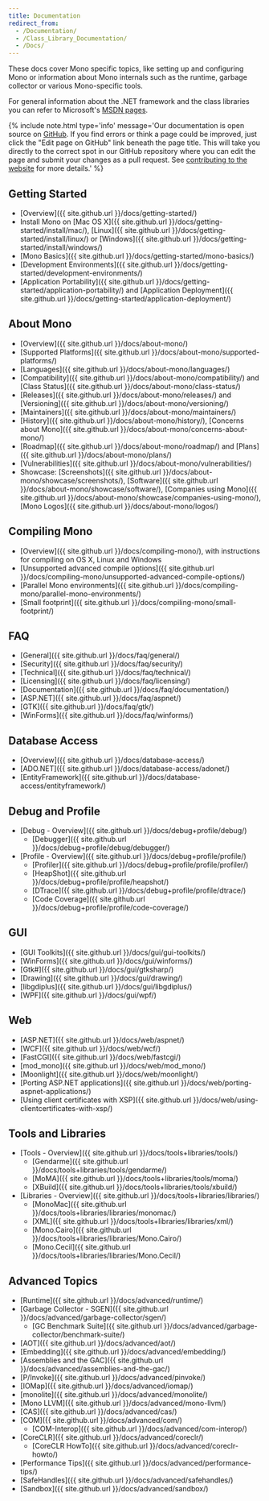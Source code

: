 ```yaml
---
title: Documentation
redirect_from:
  - /Documentation/
  - /Class_Library_Documentation/
  - /Docs/
---
```


These docs cover Mono specific topics, like setting up and configuring Mono or information about Mono internals such as the runtime, garbage collector or various Mono-specific tools.

For general information about the .NET framework and the class libraries you can refer to Microsoft's [MSDN pages](http://msdn.microsoft.com/en-us/library/ff361664.aspx).

{% include note.html type='info' message='Our documentation is open source on <a href="https://github.com/mono/website/docs">GitHub</a>. If you find errors or think a page could be improved, just click the "Edit page on GitHub" link beneath the page title. This will take you directly to the correct spot in our GitHub repository where you can edit the page and submit your changes as a pull request. See <a href="https://github.com/mono/website#contributing-to-the-website">contributing to the website</a> for more details.' %}

Getting Started
---------------

 - [Overview]({{ site.github.url }}/docs/getting-started/)
 - Install Mono on [Mac OS X]({{ site.github.url }}/docs/getting-started/install/mac/), [Linux]({{ site.github.url }}/docs/getting-started/install/linux/) or [Windows]({{ site.github.url }}/docs/getting-started/install/windows/)
 - [Mono Basics]({{ site.github.url }}/docs/getting-started/mono-basics/)
 - [Development Environments]({{ site.github.url }}/docs/getting-started/development-environments/)
 - [Application Portability]({{ site.github.url }}/docs/getting-started/application-portability/) and [Application Deployment]({{ site.github.url }}/docs/getting-started/application-deployment/)

About Mono
----------

 - [Overview]({{ site.github.url }}/docs/about-mono/)
 - [Supported Platforms]({{ site.github.url }}/docs/about-mono/supported-platforms/)
 - [Languages]({{ site.github.url }}/docs/about-mono/languages/)
 - [Compatibility]({{ site.github.url }}/docs/about-mono/compatibility/) and [Class Status]({{ site.github.url }}/docs/about-mono/class-status/) 
 - [Releases]({{ site.github.url }}/docs/about-mono/releases/) and [Versioning]({{ site.github.url }}/docs/about-mono/versioning/) 
 - [Maintainers]({{ site.github.url }}/docs/about-mono/maintainers/)
 - [History]({{ site.github.url }}/docs/about-mono/history/), [Concerns about Mono]({{ site.github.url }}/docs/about-mono/concerns-about-mono/)
 - [Roadmap]({{ site.github.url }}/docs/about-mono/roadmap/) and [Plans]({{ site.github.url }}/docs/about-mono/plans/)
 - [Vulnerabilities]({{ site.github.url }}/docs/about-mono/vulnerabilities/)
 - Showcase: [Screenshots]({{ site.github.url }}/docs/about-mono/showcase/screenshots/), [Software]({{ site.github.url }}/docs/about-mono/showcase/software/), [Companies using Mono]({{ site.github.url }}/docs/about-mono/showcase/companies-using-mono/), [Mono Logos]({{ site.github.url }}/docs/about-mono/logos/)

Compiling Mono
--------------

 - [Overview]({{ site.github.url }}/docs/compiling-mono/), with instructions for compiling on OS X, Linux and Windows
 - [Unsupported advanced compile options]({{ site.github.url }}/docs/compiling-mono/unsupported-advanced-compile-options/)
 - [Parallel Mono environments]({{ site.github.url }}/docs/compiling-mono/parallel-mono-environments/)
 - [Small footprint]({{ site.github.url }}/docs/compiling-mono/small-footprint/)

FAQ
---

 - [General]({{ site.github.url }}/docs/faq/general/)
 - [Security]({{ site.github.url }}/docs/faq/security/)
 - [Technical]({{ site.github.url }}/docs/faq/technical/)
 - [Licensing]({{ site.github.url }}/docs/faq/licensing/)
 - [Documentation]({{ site.github.url }}/docs/faq/documentation/)
 - [ASP.NET]({{ site.github.url }}/docs/faq/aspnet/)
 - [GTK]({{ site.github.url }}/docs/faq/gtk/)
 - [WinForms]({{ site.github.url }}/docs/faq/winforms/)

Database Access
---------------

 - [Overview]({{ site.github.url }}/docs/database-access/)
 - [ADO.NET]({{ site.github.url }}/docs/database-access/adonet/)
 - [EntityFramework]({{ site.github.url }}/docs/database-access/entityframework/)
 
Debug and Profile
-----------------

 - [Debug - Overview]({{ site.github.url }}/docs/debug+profile/debug/)
   - [Debugger]({{ site.github.url }}/docs/debug+profile/debug/debugger/)
 - [Profile - Overview]({{ site.github.url }}/docs/debug+profile/profile/)
   - [Profiler]({{ site.github.url }}/docs/debug+profile/profile/profiler/)
   - [HeapShot]({{ site.github.url }}/docs/debug+profile/profile/heapshot/)
   - [DTrace]({{ site.github.url }}/docs/debug+profile/profile/dtrace/)
   - [Code Coverage]({{ site.github.url }}/docs/debug+profile/profile/code-coverage/)

GUI
---

 - [GUI Toolkits]({{ site.github.url }}/docs/gui/gui-toolkits/)
 - [WinForms]({{ site.github.url }}/docs/gui/winforms/)
 - [Gtk#]({{ site.github.url }}/docs/gui/gtksharp/)
 - [Drawing]({{ site.github.url }}/docs/gui/drawing/)
 - [libgdiplus]({{ site.github.url }}/docs/gui/libgdiplus/)
 - [WPF]({{ site.github.url }}/docs/gui/wpf/)

Web
---

 - [ASP.NET]({{ site.github.url }}/docs/web/aspnet/)
 - [WCF]({{ site.github.url }}/docs/web/wcf/)
 - [FastCGI]({{ site.github.url }}/docs/web/fastcgi/)
 - [mod_mono]({{ site.github.url }}/docs/web/mod_mono/)
 - [Moonlight]({{ site.github.url }}/docs/web/moonlight/)
 - [Porting ASP.NET applications]({{ site.github.url }}/docs/web/porting-aspnet-applications/)
 - [Using client certificates with XSP]({{ site.github.url }}/docs/web/using-clientcertificates-with-xsp/)

Tools and Libraries
-------------------

 - [Tools - Overview]({{ site.github.url }}/docs/tools+libraries/tools/)
   - [Gendarme]({{ site.github.url }}/docs/tools+libraries/tools/gendarme/)
   - [MoMA]({{ site.github.url }}/docs/tools+libraries/tools/moma/)
   - [XBuild]({{ site.github.url }}/docs/tools+libraries/tools/xbuild/)
 - [Libraries - Overview]({{ site.github.url }}/docs/tools+libraries/libraries/)
   - [MonoMac]({{ site.github.url }}/docs/tools+libraries/libraries/monomac/)
   - [XML]({{ site.github.url }}/docs/tools+libraries/libraries/xml/)
   - [Mono.Cairo]({{ site.github.url }}/docs/tools+libraries/libraries/Mono.Cairo/)
   - [Mono.Cecil]({{ site.github.url }}/docs/tools+libraries/libraries/Mono.Cecil/)

Advanced Topics
---------------

 - [Runtime]({{ site.github.url }}/docs/advanced/runtime/)
 - [Garbage Collector - SGEN]({{ site.github.url }}/docs/advanced/garbage-collector/sgen/)
   - [GC Benchmark Suite]({{ site.github.url }}/docs/advanced/garbage-collector/benchmark-suite/)
 - [AOT]({{ site.github.url }}/docs/advanced/aot/)
 - [Embedding]({{ site.github.url }}/docs/advanced/embedding/)
 - [Assemblies and the GAC]({{ site.github.url }}/docs/advanced/assemblies-and-the-gac/)
 - [P/Invoke]({{ site.github.url }}/docs/advanced/pinvoke/)
 - [IOMap]({{ site.github.url }}/docs/advanced/iomap/)
 - [monolite]({{ site.github.url }}/docs/advanced/monolite/)
 - [Mono LLVM]({{ site.github.url }}/docs/advanced/mono-llvm/)
 - [CAS]({{ site.github.url }}/docs/advanced/cas/)
 - [COM]({{ site.github.url }}/docs/advanced/com/)
   - [COM-Interop]({{ site.github.url }}/docs/advanced/com-interop/)
 - [CoreCLR]({{ site.github.url }}/docs/advanced/coreclr/)
   - [CoreCLR HowTo]({{ site.github.url }}/docs/advanced/coreclr-howto/)
 - [Performance Tips]({{ site.github.url }}/docs/advanced/performance-tips/)
 - [SafeHandles]({{ site.github.url }}/docs/advanced/safehandles/)
 - [Sandbox]({{ site.github.url }}/docs/advanced/sandbox/)
